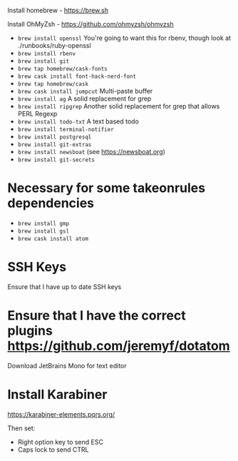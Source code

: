 Install homebrew - https://brew.sh

Install OhMyZsh - https://github.com/ohmyzsh/ohmyzsh

*   `brew install openssl` You're going to want this for rbenv, though look at ./runbooks/ruby-openssl
*   `brew install rbenv`
*   `brew install git`
*   `brew tap homebrew/cask-fonts`
*   `brew cask install font-hack-nerd-font`
*   `brew tap homebrew/cask`
*   `brew cask install jumpcut` Multi-paste buffer
*   `brew install ag` A solid replacement for grep
*   `brew install ripgrep` Another solid replacement for grep that allows PERL Regexp
*   `brew install todo-txt` A text based todo
*   `brew install terminal-notifier`
*   `brew install postgresql`
*   `brew install git-extras`
*   `brew install newsboat` (see https://newsboat.org)
*   `brew install git-secrets`

# Necessary for some takeonrules dependencies

*   `brew install gmp`
*   `brew install gsl`
*   `brew cask install atom`

# SSH Keys
Ensure that I have up to date SSH keys

# Ensure that I have the correct plugins https://github.com/jeremyf/dotatom
Download JetBrains Mono for text editor

# Install Karabiner

https://karabiner-elements.pqrs.org/

Then set:

  *  Right option key to send ESC
  *  Caps lock to send CTRL
